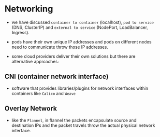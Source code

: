 # Networking

- we have discussed `container to container` (localhost), `pod to service` (DNS, ClusterIP) and `external to service` (NodePort, LoadBalancer, Ingress).

- pods have their own unique IP addresses and pods on different nodes need to communicate throw those IP addresses.

- some cloud providers deliver their own solutions but there are alternative approaches:

## CNI (container network interface)

- software that provides libraries/plugins for network interfaces within containers like `Calico` and `Weave`

## Overlay Network

- like the `Flannel`, in flannel the packets encapsulate source and destination IPs and the packet travels throw the actual physical network interface.
